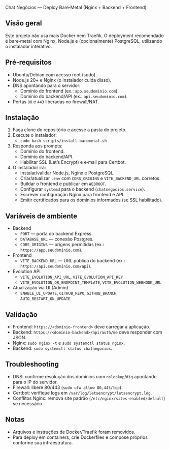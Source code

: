 Chat Negócios — Deploy Bare‑Metal (Nginx + Backend + Frontend)

Visão geral
-----------
Este projeto não usa mais Docker nem Traefik. O deployment recomendado é bare‑metal com Nginx, Node.js e (opcionalmente) PostgreSQL, utilizando o instalador interativo.

Pré‑requisitos
--------------
- Ubuntu/Debian com acesso root (sudo).
- Node.js 20+ e Nginx (o instalador cuida disso).
- DNS apontando para o servidor:
  - Domínio do frontend (ex.: `app.seudominio.com`).
  - Domínio do backend/API (ex.: `api.seudominio.com`).
- Portas `80` e `443` liberadas no firewall/NAT.

Instalação
----------
1) Faça clone do repositório e acesse a pasta do projeto.
2) Execute o instalador:
   - `sudo bash scripts/install-baremetal.sh`
3) Responda aos prompts:
   - Domínio do frontend.
   - Domínio do backend/API.
   - Habilitar SSL (Let’s Encrypt) e e‑mail para Certbot.
4) O instalador irá:
   - Instalar/validar Node.js, Nginx e PostgreSQL.
   - Criar/atualizar `.env` com `CORS_ORIGINS` e `VITE_BACKEND_URL` corretos.
   - Buildar o frontend e publicar em `WEBROOT`.
   - Configurar `systemd` para o backend (`chatnegocios.service`).
   - Escrever configuração Nginx para frontend e API.
   - Emitir certificados para os domínios informados (se SSL habilitado).

Variáveis de ambiente
---------------------
- Backend
  - `PORT` — porta do backend Express.
  - `DATABASE_URL` — conexão Postgres.
  - `CORS_ORIGINS` — origens permitidas (ex.: `https://app.seudominio.com`).
- Frontend
  - `VITE_BACKEND_URL` — URL pública do backend (ex.: `https://api.seudominio.com/api`).
- Evolution API
  - `VITE_EVOLUTION_API_URL`, `VITE_EVOLUTION_API_KEY`
  - `VITE_EVOLUTION_QR_ENDPOINT_TEMPLATE`, `VITE_EVOLUTION_WEBHOOK_URL`
- Atualização via UI (Admin)
  - `ENABLE_UI_UPDATE`, `GITHUB_REPO`, `GITHUB_BRANCH`, `AUTO_RESTART_ON_UPDATE`

Validação
---------
- Frontend: `https://<domínio-frontend>` deve carregar a aplicação.
- Backend: `https://<domínio-backend>/api/auth/me` deve responder com JSON.
- Nginx: `sudo nginx -t` e `sudo systemctl status nginx`.
- Backend: `sudo systemctl status chatnegocios`.

Troubleshooting
---------------
- DNS: confirme resolução dos domínios com `nslookup`/`dig` apontando para o IP do servidor.
- Firewall: libere 80/443 (`sudo ufw allow 80,443/tcp`).
- Certbot: verifique logs em `/var/log/letsencrypt/letsencrypt.log`.
- Conflitos Nginx: remova site padrão (`/etc/nginx/sites-enabled/default`) se necessário.

Notas
-----
- Arquivos e instruções de Docker/Traefik foram removidos.
- Para deploy em containers, crie Dockerfiles e compose próprios conforme sua infraestrutura.